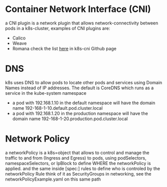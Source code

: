 # Container Network Interface (CNI)
a CNI plugin is a network plugin that allows network-connectivity between pods in a k8s-cluster, examples of CNI plugins are:
* Calico
* Weave
* Romana
check the list <a href="https://github.com/containernetworking/cni#3rd-party-plugins">here</a> in k8s-cni Github page
# DNS
k8s uses DNS to allow pods to locate other pods and services using Domain Names instead of IP addresses. The default is CoreDNS which runs as a service in the kube-system namespace
* a pod with 192.168.1.10 in the default namespace will have the domain name 192-168-1-10.default.pod.cluster.local
* a pod with 192.168.1.20 in the production namespace will have the domain name 192-168-1-20.production.pod.cluster.local
# Network Policy
a networkPolicy is a k8s=object that allows to control and manage the traffic to and from (Ingress and Egress) to pods, using podSelectors, namespaceSelectors, or IpBlock to define WHERE the networkPolicy is applied. and the same inside [spec:] rules to define who is controled by the networkPolicy Rule think of it as SecurityGroups in networking, see the networkPolicyExample.yaml on this same path
